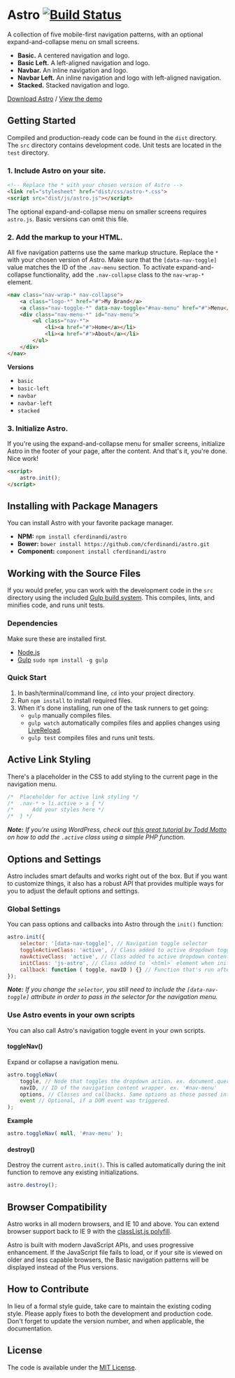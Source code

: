 # Astro [![Build Status](https://travis-ci.org/cferdinandi/astro.svg)](https://travis-ci.org/cferdinandi/astro)
A collection of five mobile-first navigation patterns, with an optional expand-and-collapse menu on small screens.

* **Basic.** A centered navigation and logo.
* **Basic Left.** A left-aligned navigation and logo.
* **Navbar.** An inline navigation and logo.
* **Navbar Left.** An inline navigation and logo with left-aligned navigation.
* **Stacked.** Stacked navigation and logo.

[Download Astro](https://github.com/cferdinandi/astro/archive/master.zip) / [View the demo](http://cferdinandi.github.io/astro/)



## Getting Started

Compiled and production-ready code can be found in the `dist` directory. The `src` directory contains development code. Unit tests are located in the `test` directory.

### 1. Include Astro on your site.

```html
<!-- Replace the * with your chosen version of Astro -->
<link rel="stylesheet" href="dist/css/astro-*.css">
<script src="dist/js/astro.js"></script>
```

The optional expand-and-collapse menu on smaller screens requires `astro.js`. Basic versions can omit this file.

### 2. Add the markup to your HTML.

All five navigation patterns use the same markup structure. Replace the `*` with your chosen version of Astro. Make sure that the `[data-nav-toggle]` value matches the ID of the `.nav-menu` section. To activate expand-and-collapse functionality, add the `.nav-collapse` class to the `nav-wrap-*` element.

```html
<nav class="nav-wrap-* nav-collapse">
	<a class="logo-*" href="#">My Brand</a>
	<a class="nav-toggle-*" data-nav-toggle="#nav-menu" href="#">Menu</a>
	<div class="nav-menu-*" id="nav-menu">
		<ul class="nav-*">
			<li><a href="#">Home</a></li>
			<li><a href="#">About</a></li>
		</ul>
	</div>
</nav>
```

**Versions**

* `basic`
* `basic-left`
* `navbar`
* `navbar-left`
* `stacked`


### 3. Initialize Astro.

If you're using the expand-and-collapse menu for smaller screens, initialize Astro in the footer of your page, after the content. And that's it, you're done. Nice work!

```html
<script>
	astro.init();
</script>
```



## Installing with Package Managers

You can install Astro with your favorite package manager.

* **NPM:** `npm install cferdinandi/astro`
* **Bower:** `bower install https://github.com/cferdinandi/astro.git`
* **Component:** `component install cferdinandi/astro`



## Working with the Source Files

If you would prefer, you can work with the development code in the `src` directory using the included [Gulp build system](http://gulpjs.com/). This compiles, lints, and minifies code, and runs unit tests.

### Dependencies
Make sure these are installed first.

* [Node.js](http://nodejs.org)
* [Gulp](http://gulpjs.com) `sudo npm install -g gulp`

### Quick Start

1. In bash/terminal/command line, `cd` into your project directory.
2. Run `npm install` to install required files.
3. When it's done installing, run one of the task runners to get going:
	* `gulp` manually compiles files.
	* `gulp watch` automatically compiles files and applies changes using [LiveReload](http://livereload.com/).
	* `gulp test` compiles files and runs unit tests.



## Active Link Styling

There's a placeholder in the CSS to add styling to the current page in the navigation menu.

```css
/*  Placeholder for active link styling */
/*  .nav-* > li.active > a { */
/*      Add your styles here */
/*  } */
```

***Note:*** *If you're using WordPress, check out [this great tutorial by Todd Motto](http://www.toddmotto.com/highlight-your-current-page-with-wordpress-conditionals) on how to add the `.active` class using a simple PHP function.*



## Options and Settings

Astro includes smart defaults and works right out of the box. But if you want to customize things, it also has a robust API that provides multiple ways for you to adjust the default options and settings.

### Global Settings

You can pass options and callbacks into Astro through the `init()` function:

```javascript
astro.init({
	selector: '[data-nav-toggle]', // Navigation toggle selector
	toggleActiveClass: 'active', // Class added to active dropdown toggles on small screens
	navActiveClass: 'active', // Class added to active dropdown content areas on small screens
	initClass: 'js-astro', // Class added to `<html>` element when initiated
	callback: function ( toggle, navID ) {} // Function that's run after a dropdown is toggled
});
```

***Note:*** *If you change the `selector`, you still need to include the `[data-nav-toggle]` attribute in order to pass in the selector for the navigation menu.*

### Use Astro events in your own scripts

You can also call Astro's navigation toggle event in your own scripts.

#### toggleNav()
Expand or collapse a navigation menu.

```javascript
astro.toggleNav(
	toggle, // Node that toggles the dropdown action. ex. document.querySelector('#toggle')
	navID, // ID of the navigation content wrapper. ex. '#nav-menu'
	options, // Classes and callbacks. Same options as those passed into the init() function.
	event // Optional, if a DOM event was triggered.
);
```

**Example**

```javascript
astro.toggleNav( null, '#nav-menu' );
```

#### destroy()
Destroy the current `astro.init()`. This is called automatically during the init function to remove any existing initializations.

```javascript
astro.destroy();
```


## Browser Compatibility

Astro works in all modern browsers, and IE 10 and above. You can extend browser support back to IE 9 with the [classList.js polyfill](https://github.com/eligrey/classList.js/).

Astro is built with modern JavaScript APIs, and uses progressive enhancement. If the JavaScript file fails to load, or if your site is viewed on older and less capable browsers, the Basic navigation patterns will be displayed instead of the Plus versions.



## How to Contribute

In lieu of a formal style guide, take care to maintain the existing coding style. Please apply fixes to both the development and production code. Don't forget to update the version number, and when applicable, the documentation.



## License

The code is available under the [MIT License](LICENSE.md).